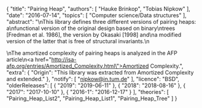 {
    "title": "Pairing Heap",
    "authors": [
        "Hauke Brinkop",
        "Tobias Nipkow"
    ],
    "date": "2016-07-14",
    "topics": [
        "Computer science/Data structures"
    ],
    "abstract": "\nThis library defines three different versions of pairing heaps: a\nfunctional version of the original design based on binary\ntrees [Fredman et al. 1986], the version by Okasaki [1998] and\na modified version of the latter that is free of structural invariants.\n<p>\nThe amortized complexity of pairing heaps is analyzed in the AFP article\n<a href=\"http://isa-afp.org/entries/Amortized_Complexity.html\">Amortized Complexity</a>.",
    "extra": {
        "Origin": "This library was extracted from Amortized Complexity and extended."
    },
    "notify": [
        "nipkow@in.tum.de"
    ],
    "licence": "BSD",
    "olderReleases": [
        {
            "2019": "2019-06-11"
        },
        {
            "2018": "2018-08-16"
        },
        {
            "2017": "2017-10-10"
        },
        {
            "2016-1": "2016-12-17"
        }
    ],
    "theories": [
        "Pairing_Heap_List2",
        "Pairing_Heap_List1",
        "Pairing_Heap_Tree"
    ]
}